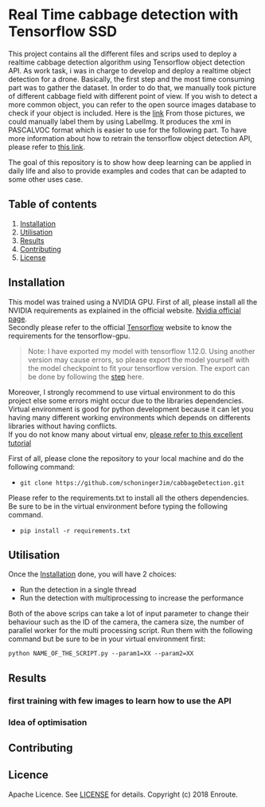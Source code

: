 # Real Time cabbage detection with Tensorflow SSD
This project contains all the different files and scrips used to deploy a realtime
cabbage detection algorithm using Tensorflow object detection API. As work task, 
i was in charge to develop and deploy a realtime object detection for a drone.
Basically, the first step and the most time consuming part was to gather the dataset.
In order to do that, we manually took picture of different cabbage field with different point of view.
If you wish to detect a more common object, you can refer to the open source images database to check if your object is included. Here is the [link](https://storage.googleapis.com/openimages/web/index.html)
From those pictures, we could manually label them by using LabelImg. It produces the xml in PASCALVOC format which is easier to use for the following part. To have more information about how to retrain the tensorflow object detection API, please refer to [this link](https://github.com/tensorflow/models/tree/master/research/object_detection).

The goal of this repository is to show how deep learning can be applied in daily life and also to provide examples and codes that can be adapted to some other uses case.

## Table of contents

1. [Installation](#installation)
2. [Utilisation](#utilisation)
3. [Results](#results)
4. [Contributing](#contributing)
5. [License](#licence)

## Installation
This model was trained using a NVIDIA GPU. First of all, please install all the NVIDIA requirements as explained in the official website. [Nvidia official page](https://developer.nvidia.com/).  
Secondly please refer to the official [Tensorflow](https://www.tensorflow.org/install/install_linux#tensorflow_gpu_support) website to know the requirements for the tensorflow-gpu.
>Note: I have exported my model with tensorflow 1.12.0.  Using another version may cause errors, so please export the model yourself with the model checkpoint to fit your tensorflow version. The export can be done by following the [step](https://github.com/tensorflow/models/blob/master/research/object_detection/g3doc/exporting_models.md) here.  

Moreover, I strongly recommend to use virtual environment to do this project else some errors might occur due to the libraries dependencies.  
Virtual environment is good for python development because it can let you having many different working environments which depends on differents libraries without having conflicts.  
If you do not know many about virtual env, [please refer to this excellent tutorial](https://realpython.com/python-virtual-environments-a-primer/)


First of all, please clone the repository to your local machine and do the following command:
- `git clone https://github.com/schoningerJim/cabbageDetection.git`  

Please refer to the requirements.txt to install all the others dependencies. Be sure to be in the virtual environment before typing the following command.
- `pip install -r requirements.txt`

## Utilisation
Once the [Installation](#installation) done, you will have 2 choices:  

- Run the detection in a single thread
- Run the detection with multiprocessing to increase the performance  

Both of the above scrips can take a lot of input parameter to change their behaviour such as the ID of the camera, the camera size, the number of parallel worker for the multi processing script. Run them with the following command but be sure to be in your virtual environment first:  

`python NAME_OF_THE_SCRIPT.py --param1=XX --param2=XX `


## Results

### first training with few images to learn how to use the API
### Idea of optimisation

## Contributing


## Licence
Apache Licence. See [LICENSE](LICENSE) for details. Copyright (c) 2018 Enroute.
